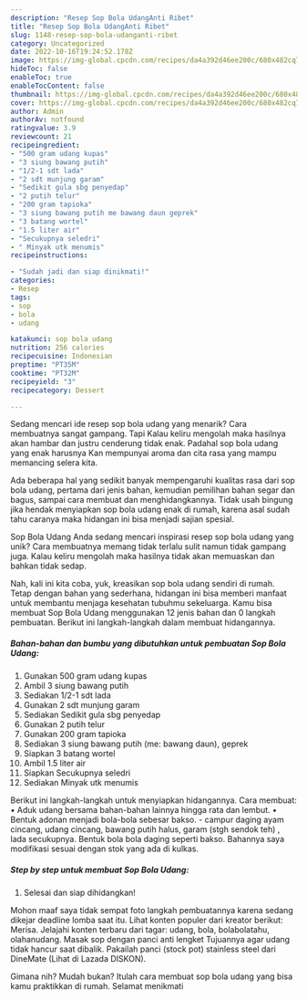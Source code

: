 ```yaml
---
description: "Resep Sop Bola UdangAnti Ribet"
title: "Resep Sop Bola UdangAnti Ribet"
slug: 1148-resep-sop-bola-udanganti-ribet
category: Uncategorized
date: 2022-10-16T19:24:52.178Z
image: https://img-global.cpcdn.com/recipes/da4a392d46ee200c/680x482cq70/sop-bola-udang-foto-resep-utama.jpg
hideToc: false
enableToc: true
enableTocContent: false
thumbnail: https://img-global.cpcdn.com/recipes/da4a392d46ee200c/680x482cq70/sop-bola-udang-foto-resep-utama.jpg
cover: https://img-global.cpcdn.com/recipes/da4a392d46ee200c/680x482cq70/sop-bola-udang-foto-resep-utama.jpg
author: Admin
authorAv: notfound
ratingvalue: 3.9
reviewcount: 21
recipeingredient:
- "500 gram udang kupas"
- "3 siung bawang putih"
- "1/2-1 sdt lada"
- "2 sdt munjung garam"
- "Sedikit gula sbg penyedap"
- "2 putih telur"
- "200 gram tapioka"
- "3 siung bawang putih me bawang daun geprek"
- "3 batang wortel"
- "1.5 liter air"
- "Secukupnya seledri"
- " Minyak utk menumis"
recipeinstructions:

- "Sudah jadi dan siap dinikmati!"
categories:
- Resep
tags:
- sop
- bola
- udang

katakunci: sop bola udang 
nutrition: 256 calories
recipecuisine: Indonesian
preptime: "PT35M"
cooktime: "PT32M"
recipeyield: "3"
recipecategory: Dessert

---
```



Sedang mencari ide resep sop bola udang yang menarik? Cara membuatnya sangat gampang. Tapi Kalau keliru mengolah maka hasilnya akan hambar dan justru cenderung tidak enak. Padahal sop bola udang yang enak harusnya Kan mempunyai aroma dan cita rasa yang mampu memancing selera kita.


Ada beberapa hal yang sedikit banyak mempengaruhi kualitas rasa dari sop bola udang, pertama dari jenis bahan, kemudian pemilihan bahan segar dan bagus, sampai cara membuat dan menghidangkannya. Tidak usah bingung jika hendak menyiapkan sop bola udang enak di rumah, karena asal sudah tahu caranya maka hidangan ini bisa menjadi sajian spesial.

Sop Bola Udang Anda sedang mencari inspirasi resep sop bola udang yang unik? Cara membuatnya memang tidak terlalu sulit namun tidak gampang juga. Kalau keliru mengolah maka hasilnya tidak akan memuaskan dan bahkan tidak sedap.


Nah, kali ini kita coba, yuk, kreasikan sop bola udang sendiri di rumah. Tetap dengan bahan yang sederhana, hidangan ini bisa memberi manfaat untuk membantu menjaga kesehatan tubuhmu sekeluarga. Kamu bisa membuat Sop Bola Udang menggunakan 12 jenis bahan dan 0 langkah pembuatan. Berikut ini langkah-langkah dalam membuat hidangannya.

<!--inarticleads1-->

##### Bahan-bahan dan bumbu yang dibutuhkan untuk pembuatan Sop Bola Udang:

1. Gunakan 500 gram udang kupas
1. Ambil 3 siung bawang putih
1. Sediakan 1/2-1 sdt lada
1. Gunakan 2 sdt munjung garam
1. Sediakan Sedikit gula sbg penyedap
1. Gunakan 2 putih telur
1. Gunakan 200 gram tapioka
1. Sediakan 3 siung bawang putih (me: bawang daun), geprek
1. Siapkan 3 batang wortel
1. Ambil 1.5 liter air
1. Siapkan Secukupnya seledri
1. Sediakan  Minyak utk menumis


Berikut ini langkah-langkah untuk menyiapkan hidangannya. Cara membuat: • Aduk udang bersama bahan-bahan lainnya hingga rata dan lembut. • Bentuk adonan menjadi bola-bola sebesar bakso. - campur daging ayam cincang, udang cincang, bawang putih halus, garam (stgh sendok teh) , lada secukupnya. Bentuk bola bola daging seperti bakso. Bahannya saya modifikasi sesuai dengan stok yang ada di kulkas. 

<!--inarticleads2-->

##### Step by step untuk membuat Sop Bola Udang:


1. Selesai dan siap dihidangkan!

Mohon maaf saya tidak sempat foto langkah pembuatannya karena sedang dikejar deadline lomba saat itu. Lihat konten populer dari kreator berikut: Merisa. Jelajahi konten terbaru dari tagar: udang, bola, bolabolatahu, olahanudang. Masak sop dengan panci anti lengket Tujuannya agar udang tidak hancur saat dibalik. Pakailah panci (stock pot) stainless steel dari DineMate (Lihat di Lazada DISKON). 

Gimana nih? Mudah bukan? Itulah cara membuat sop bola udang yang bisa kamu praktikkan di rumah. Selamat menikmati
